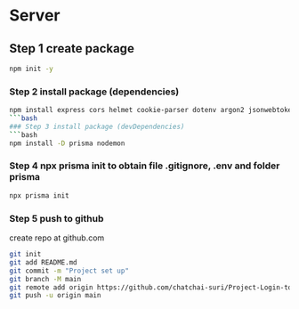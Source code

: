 # Server

## Step 1 create package
```bash
npm init -y
```
### Step 2 install package (dependencies)
```bash
npm install express cors helmet cookie-parser dotenv argon2 jsonwebtoken node-cron passport passport-facebook passport-github2 passport-google-oauth20 zod uuid
```bash
### Step 3 install package (devDependencies)
```bash
npm install -D prisma nodemon
```
### Step 4 npx prisma init to obtain file .gitignore, .env and folder prisma 
```bash
npx prisma init
```
### Step 5 push to github
create repo at github.com
```bash
git init
git add README.md
git commit -m "Project set up"
git branch -M main
git remote add origin https://github.com/chatchai-suri/Project-Login-to-Social-api.git
git push -u origin main
```